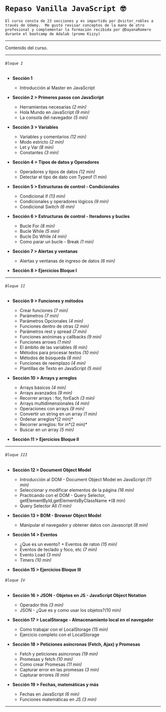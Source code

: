 # `Repaso Vanilla JavaScript 🤓 `

`El curso consta de 23 secciones y es impartido por @victor_robles a través de Udemy. 
Me gustó revisar conceptos de la mano de otro profesional y complementar la formación recibida por @DayanaRomero durante el bootcamp de Adalab (promo Kizzy)`

---
Contenido del curso.

---
###### `Bloque I`

* **Sección 1**
  * Introducción al Master en JavaScript

* **Sección 2 > Primeros pasos con JavaScript** 
  * Herramientas necesarias *(2 min)*
  * Hola Mundo en JavaScript *(9 min)*
  * La consola del navegador *(5 min)*

* **Sección 3 > Variables** 
  *  Variables y comentarios *(12 min)*
  *  Modo estricto *(2 min)*
  *  Let y Var *(8 min)*
  *  Constantes *(3 min)*

* **Sección 4 > Tipos de datos y Operadores**
  *  Operadores y tipos de datos *(12 min)*
  *  Detectar el tipo de dato con Typeof (1 min)

* **Sección 5 > Estructuras de control - Condicionales**
  *  Condicional if *(13 min)*
  *  Condicionales y operadores lógicos *(9 min)*
  *  Condicional Switch  *(6 min)*

* **Sección 6 > Estructuras de control - Iteradores y bucles**
  * Bucle For *(8 min)*
  * Bucle While *(5 min)*
  * Bucle Do While *(4 min)*
  * Como parar un bucle - Break  *(1 min)*

* **Sección 7 > Alertas y ventanas**
  * Alertas y ventanas de ingreso de datos *(6 min)*

* **Sección 8 > Ejercicios Bloque I**
---
###### `Bloque II`
* **Sección 9 > Funciones y métodos**
  * Crear funciones *(7 min)*
  * Parámetros *(7 min)*
  * Parámetros Opcionales *(4 min)*
  * Funciones dentro de otras *(2 min)*
  * Parámetros rest y spread  *(7 min)*
  * Funciones anónimas y callbacks  *(9 min)*
  * Funciones arrows  *(1 min)*
  * El ámbito de las variables  *(6 min)*
  * Métodos para procesar textos  *(10 min)*
  * Métodos de búsqueda  *(8 min)*
  * Funciones de reemplazo  *(4 min)*
  * Plantillas de Texto en JavaScript *(5 min)*
  
* **Sección 10 > Arrays y arreglos**
  * Arrays básicos *(4 min)*
  * Arrays avanzados *(9 min)*
  * Recorrer arrays : for, forEach *(3 min)*
  * Arrays multidimensionales *(4 min)*
  * Operaciones con arrays *(9 min)*
  * Convertir un string en un array *(1 min)*
  * Ordenar arreglos*(2 min)*
  * Recorrer arreglos: for in*(2 min)*
  * Buscar en un array *(5 min)*
  
* **Sección 11 > Ejercicios Bloque II**
---
###### `Bloque III`
* **Sección 12 > Document Object Model**
  * Introducción al DOM - Document Object Model en JavaScript *(11 min)*
  * Seleccionar y modificar elementos de la página *(16 min)*
  * Practicando con el DOM - Query Selector, getElementById,getElementsByClassName *(8 min)
  * Query Selector All *(1 min)*

* **Sección 13 > BOM - Browser Object Model**
  *  Manipular el navegador y obtener datos con Javascript *(8 min)*
* **Sección 14 > Eventos** 
  * ¿Que es un evento? + Eventos de raton *(15 min)*
  * Eventos de teclado y foco, etc *(7 min)*
  * Evento Load *(3 min)*
  * Timers *(10 min)*
  
* **Sección 15 > Ejercicios Bloque III**

###### `Bloque IV`

* **Sección 16 > JSON - Objetos en JS - JavaScript Object Notation** 
  * Operador this *(3 min)*
  * JSON - ¿Que es y como usar los objetos?*(10 min)*
  
* **Sección 17 > LocalStorage - Almacenamiento local en el navegador** 
  *  Como trabajar con el LocalStorage *(15 min)* 
  *  Ejercicio completo con el LocalStorage
* **Sección 18 > Peticiones asíncronas (Fetch, Ajax) y Promesas**
  *  Fetch y peticiones asincronas *(19 min)*
  *  Promesas y fetch *(10 min)*
  *   Como crear Promesas *(11 min)*
  *  Capturar error en las promesas *(3 min)*
  *  Capturar errores *(6 min)*
* **Sección 19 > Fechas, matemáticas y más**
  * Fechas en JavaScript  *(6 min)*
  * Funciones matemáticas en JS *(3 min)*

---

